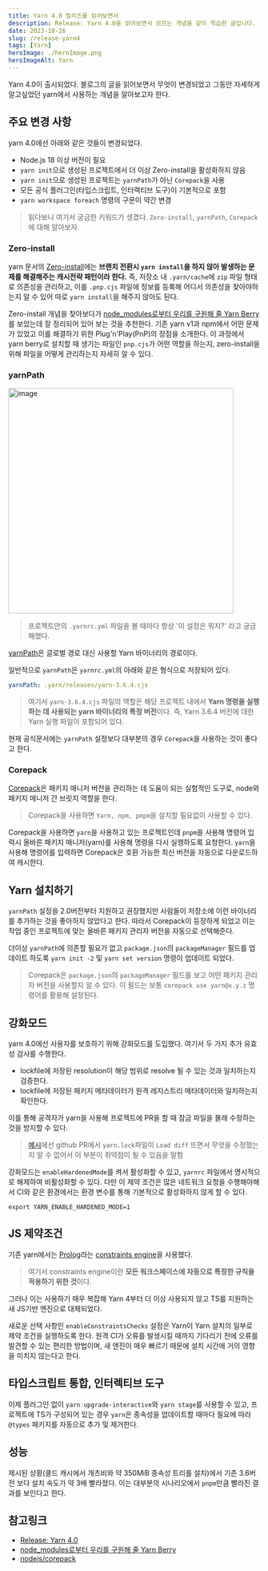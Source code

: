 ```yaml
---
title: Yarn 4.0 릴리즈를 읽어보면서
description: Release: Yarn 4.0을 읽어보면서 모르는 개념을 같이 학습한 글입니다.
date: 2023-10-26
slug: /release-yarn4
tags: [Yarn]
heroImage: ./heroImage.png
heroImageAlt: Yarn
---
```


<!-- 썸네일 -->

>


<!-- 본문 -->

Yarn 4.0이 출시되었다. 블로그의 글을 읽어보면서 무엇이 변경되었고 그동안 자세하게 알고싶었던 yarn에서 사용하는 개념을 알아보고자 한다.

## 주요 변경 사항

yarn 4.0에선 아래와 같은 것들이 변경되었다.

- Node.js 18 이상 버전이 필요
- `yarn init`으로 생성된 프로젝트에서 더 이상 Zero-install을 활성화하지 않음
- `yarn init`으로 생성된 프로젝트는 `yarnPath`가 아닌 `Corepack`을 사용
- 모든 공식 플러그인(타입스크립트, 인터랙티브 도구)이 기본적으로 포함
- `yarn workspace foreach` 명령의 구문이 약간 변경


> 읽다보니 여기서 궁금한 키워드가 생겼다. `Zero-install`, `yarnPath`, `Corepack`에 대해 알아보자.

### Zero-install

yarn 문서의 [Zero-install](https://yarnpkg.com/features/caching#zero-installs)에는 **브랜치 전환시 `yarn install`을 하지 않아 발생하는 문제를 해결해주는 캐시전략 패턴이라 한다.** 즉, 저장소 내 `.yarn/cache`에 `zip` 파일 형태로 의존성을 관리하고, 이를 `.pnp.cjs` 파일에 정보를 등록해 어디서 의존성을 찾아야하는지 알 수 있어 따로 `yarn install`을 해주지 않아도 된다.

Zero-install 개념을 찾아보다가 [node_modules로부터 우리를 구원해 줄 Yarn Berry](https://toss.tech/article/node-modules-and-yarn-berry)를 보았는데 잘 정리되어 있어 보는 것을 추천한다. 기존 yarn v1과 npm에서 어떤 문제가 있었고 이를 해결하기 위한 Plug'n'Play(PnP)의 장점을 소개한다. 이 과정에서 yarn berry로 설치할 때 생기는 파일인 `pnp.cjs`가 어떤 역할을 하는지, zero-install을 위해 파일을 어떻게 관리하는지 자세히 알 수 있다.

### yarnPath

<img width="450" alt="image" src="https://github.com/hustle-dev/hustle-dev.github.io/assets/53992007/a2090c25-f1c5-46e1-b2f9-9ea96d18a73e">

> 프로젝트안의 `.yarnrc.yml` 파일을 볼 때마다 항상 '이 설정은 뭐지?' 라고 궁금해했다. 

[yarnPath](https://yarnpkg.com/configuration/yarnrc#yarnPath)은 글로벌 경로 대신 사용할 Yarn 바이너리의 경로이다.

일반적으로 `yarnPath`은 `yarnrc.yml`의 아래와 같은 형식으로 저장되어 있다.

```yml
yarnPath: .yarn/releases/yarn-3.6.4.cjs
```

> 여기서 `yarn-3.6.4.cjs` 파일의 역할은 해당 프로젝트 내에서 **Yarn 명령을 실행하는 데 사용되는 yarn 바이너리의 특정 버전**이다. 즉, Yarn 3.6.4 버전에 대한 Yarn 실행 파일이 포함되어 있다.


현재 공식문서에는 `yarnPath` 설정보다 대부분의 경우 `Corepack`을 사용하는 것이 좋다고 한다.


### Corepack

[Corepack](https://nodejs.org/api/corepack.html)은 패키지 매니저 버전을 관리하는 데 도움이 되는 실험적인 도구로, node와 패키지 매니저 간 브릿지 역할을 한다. 

> Corepack을 사용하면 `Yarn, npm, pnpm`을 설치할 필요없이 사용할 수 있다.

Corepack을 사용하면 `yarn`을 사용하고 있는 프로젝트인데 `pnpm`을 사용해 명령어 입력시 올바른 패키지 매니저(yarn)를 사용해 명령을 다시 실행하도록 요청한다. `yarn`을 사용해 명령어를 입력하면 Corepack은 호환 가능한 최신 버전을 자동으로 다운로드하여 캐시한다.


## Yarn 설치하기

`yarnPath` 설정을 2.0버전부터 지원하고 권장했지만 사람들이 저장소에 이런 바이너리를 추가하는 것을 좋아하지 않았다고 한다. 따라서 Corepack이 등장하게 되었고 이는 작업 중인 프로젝트에 맞는 올바른 패키지 관리자 버전을 자동으로 선택해준다.

더이상 `yarnPath`에 의존할 필요가 없고 `package.json`의 `packageManager` 필드를 업데이트 하도록 `yarn init -2` 및 `yarn set version` 명령이 업데이트 되었다.


> Corepack은 `package.json`의 `packageManager` 필드를 보고 어떤 패키지 관리자 버전을 사용할지 알 수 있다. 이 필드는 보통 `corepack use yarn@x.y.z` 명령어를 활용해 설정된다.


## 강화모드

yarn 4.0에선 사용자를 보호하기 위해 강화모드를 도입했다. 여기서 두 가지 추가 유효성 검사를 수행한다.

- lockfile에 저장된 resolution이 해당 범위로 resolve 될 수 있는 것과 일치하는지 검증한다.
- lockfile에 저장된 패키지 메타데이터가 원격 레지스트리 메타데이터와 일치하는지 확인한다.

이를 통해 공격자가 yarn을 사용해 프로젝트에 PR을 할 때 잠금 파일을 몰래 수정하는 것을 방지할 수 있다.

> [예시](https://snyk.io/blog/why-npm-lockfiles-can-be-a-security-blindspot-for-injecting-malicious-modules/)에선 github PR에서 `yarn.lock`파일이 `Load diff` 뜨면서 무엇을 수정했는지 알 수 없어서 이 부분이 취약점이 될 수 있음을 말함 

강화모드는 `enableHardenedMode`를 켜서 활성화할 수 있고, `yarnrc` 파일에서 명시적으로 해제하여 비활성화할 수 있다. 다만 이 제약 조건은 많은 네트워크 요청을 수행해야해서 CI와 같은 환경에서는 환경 변수를 통해 기본적으로 활성화하지 않게 할 수 있다.

```
export YARN_ENABLE_HARDENED_MODE=1
```

## JS 제약조건

기존 yarn에서는 [Prolog](https://en.wikipedia.org/wiki/Prolog#Rules_and_facts)라는 [constraints engine](https://yarnpkg.com/features/constraints)을 사용했다.

> 여기서 constraints engine이란 **모든 워크스페이스에 자동으로 특정한 규칙을 적용하기 위한 것**이다.

그러나 이는 사용하기 매우 복잡해 Yarn 4부터 더 이상 사용되지 않고 TS를 지원하는 새 JS기반 엔진으로 대체되었다. 

새로운 선택 사항인 `enableConstraintsChecks` 설정은 Yarn이 Yarn 설치의 일부로 제약 조건을 실행하도록 한다. 원격 CI가 오류를 발생시킬 때까지 기다리기 전에 오류를 발견할 수 있는 편리한 방법이며, 새 엔진이 매우 빠르기 때문에 설치 시간에 거의 영향을 미치지 않는다고 한다.


## 타입스크립트 통합, 인터렉티브 도구

이제 플러그인 없이 `yarn upgrade-interactive`와 `yarn stage`를 사용할 수 있고, 프로젝트에 TS가 구성되어 있는 경우 `yarn`은 종속성을 업데이트할 때마다 필요에 따라 `@types` 패키지를 자동으로 추가 및 제거한다.


## 성능

제시된 상황(콜드 캐시에서 개츠비와 약 350MiB 종속성 트리를 설치)에서 기존 3.6버전 보다 설치 속도가 약 3배 빨라졌다. 이는 대부분의 시나리오에서 `pnpm`만큼 빨라진 결과를 보인다고 한다.



## 참고링크

- [Release: Yarn 4.0](https://yarnpkg.com/blog/release/4.0)
- [node_modules로부터 우리를 구원해 줄 Yarn Berry](https://toss.tech/article/node-modules-and-yarn-berry)
- [nodejs/corepack](https://github.com/nodejs/corepack)




